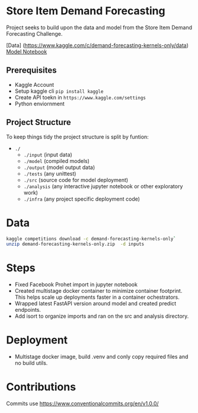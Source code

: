 # Store Item Demand Forecasting

Project seeks to build upon the data and model from the Store Item Demand Forecasting Challenge.

[Data] (https://www.kaggle.com/c/demand-forecasting-kernels-only/data)
[Model Notebook](https://www.kaggle.com/code/ashishpatel26/light-gbm-demand-forecasting/notebook)

## Prerequisites

- Kaggle Account
- Setup kaggle cli  `pip install kaggle`
- Create API toekn in `https://www.kaggle.com/settings`
- Python enviornment

## Project Structure

To keep things tidy the project structure is split by funtion:

- `./`
  - `./input` (input data)
  - `./model` (compiled models)
  - `./output` (model output data)
  - `./tests` (any unittest)
  - `./src` (source code for model deployment)
  - `./analysis` (any interactive jupyter notebook or other exploratory work)
  - `./infra` (any project specific deployment code)

# Data

```bash
kaggle competitions download -c demand-forecasting-kernels-only` 
unzip demand-forecasting-kernels-only.zip  -d inputs
```

# Steps

- Fixed Facebook Prohet import in jupyter notebook
- Created multistage docker container to minimize container footprint. This helps scale up deployments faster in a container ochestrators.
- Wrapped latest FastAPI version around model and created predict endpoints.
- Add isort to organize imports and ran on the src and analysis directory.

# Deployment

- Multistage docker image, build .venv and conly copy required files and no build utils.

# Contributions

Commits use https://www.conventionalcommits.org/en/v1.0.0/
